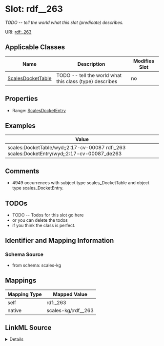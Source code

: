 

# Slot: rdf__263


_TODO -- tell the world what this slot (predicate) describes._





URI: [rdf:_263](http://www.w3.org/1999/02/22-rdf-syntax-ns#_263)



<!-- no inheritance hierarchy -->





## Applicable Classes

| Name | Description | Modifies Slot |
| --- | --- | --- |
| [ScalesDocketTable](../classes/ScalesDocketTable.md) | TODO -- tell the world what this class (type) describes |  no  |







## Properties

* Range: [ScalesDocketEntry](../classes/ScalesDocketEntry.md)






## Examples

| Value |
| --- |
| scales:DocketTable/wyd;;2:17-cv-00087 rdf:_263 scales:DocketEntry/wyd;;2:17-cv-00087_de263 |

## Comments

* 4949 occurrences with subject type scales_DocketTable and object type scales_DocketEntry.

## TODOs

* TODO -- Todos for this slot go here
* or you can delete the todos
* if you think the class is perfect.

## Identifier and Mapping Information







### Schema Source


* from schema: scales-kg




## Mappings

| Mapping Type | Mapped Value |
| ---  | ---  |
| self | rdf:_263 |
| native | scales-kg/:rdf__263 |




## LinkML Source

<details>
```yaml
name: rdf__263
description: TODO -- tell the world what this slot (predicate) describes.
todos:
- TODO -- Todos for this slot go here
- or you can delete the todos
- if you think the class is perfect.
comments:
- 4949 occurrences with subject type scales_DocketTable and object type scales_DocketEntry.
examples:
- value: scales:DocketTable/wyd;;2:17-cv-00087 rdf:_263 scales:DocketEntry/wyd;;2:17-cv-00087_de263
from_schema: scales-kg
rank: 1000
slot_uri: rdf:_263
alias: rdf__263
domain_of:
- scales_DocketTable
range: scales_DocketEntry

```
</details>